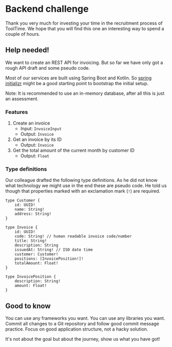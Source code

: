 # Backend challenge

Thank you very much for investing your time in the recruitment process of ToolTime. We hope that you will find this one
an interesting way to spend a couple of hours.

## Help needed!

We want to create an REST API for invoicing. But so far we have only got a rough API draft and some pseudo code.

Most of our services are built using Spring Boot and Kotlin. So [spring initializr](https://start.spring.io/) might be a
good starting point to bootstrap the initial setup.

Note: It is recommended to use an in-memory database, after all this is just an assessment.

### Features

1. Create an invoice
    - Input: `InvoiceInput`
    - Output: `Invoice`
2. Get an invoice by its ID
    - Output: `Invoice`
3. Get the total amount of the current month by customer ID
    - Output: `Float`

### Type definitions

Our colleague drafted the following type definitions. As he did not know what technology we might use in the end these
are pseudo code. He told us though that properties marked with an exclamation mark (`!`) are required.

```
type Customer {
    id: UUID!
    name: String!
    address: String!
}

type Invoice {
    id: UUID!
    code: String! // human readable invoice code/number
    title: String!
    description: String
    issuedAt: String! // ISO date time
    customer: Customer!
    positions: [InvoicePosition!]!
    totalAmount: Float!
}

type InvoicePosition {
    description: String!
    amount: Float!
}

```

## Good to know

You can use any frameworks you want. You can use any libraries you want. Commit all changes to a Git repository and
follow good commit message practice. Focus on good application structure, not a hacky solution.

It's not about the goal but about the journey, show us what you have got!

